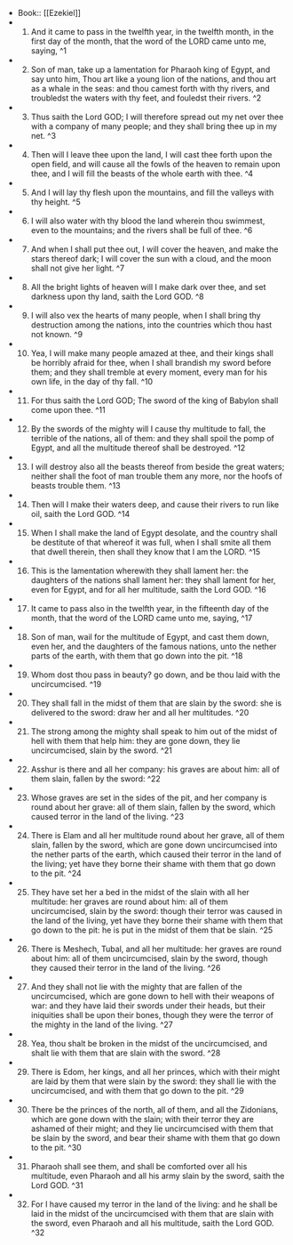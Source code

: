 - Book:: [[Ezekiel]]
- 1. And it came to pass in the twelfth year, in the twelfth month, in the first day of the month, that the word of the LORD came unto me, saying, ^1
- 2. Son of man, take up a lamentation for Pharaoh king of Egypt, and say unto him, Thou art like a young lion of the nations, and thou art as a whale in the seas: and thou camest forth with thy rivers, and troubledst the waters with thy feet, and fouledst their rivers. ^2
- 3. Thus saith the Lord GOD; I will therefore spread out my net over thee with a company of many people; and they shall bring thee up in my net. ^3
- 4. Then will I leave thee upon the land, I will cast thee forth upon the open field, and will cause all the fowls of the heaven to remain upon thee, and I will fill the beasts of the whole earth with thee. ^4
- 5. And I will lay thy flesh upon the mountains, and fill the valleys with thy height. ^5
- 6. I will also water with thy blood the land wherein thou swimmest, even to the mountains; and the rivers shall be full of thee. ^6
- 7. And when I shall put thee out, I will cover the heaven, and make the stars thereof dark; I will cover the sun with a cloud, and the moon shall not give her light. ^7
- 8. All the bright lights of heaven will I make dark over thee, and set darkness upon thy land, saith the Lord GOD. ^8
- 9. I will also vex the hearts of many people, when I shall bring thy destruction among the nations, into the countries which thou hast not known. ^9
- 10. Yea, I will make many people amazed at thee, and their kings shall be horribly afraid for thee, when I shall brandish my sword before them; and they shall tremble at every moment, every man for his own life, in the day of thy fall. ^10
- 11. For thus saith the Lord GOD; The sword of the king of Babylon shall come upon thee. ^11
- 12. By the swords of the mighty will I cause thy multitude to fall, the terrible of the nations, all of them: and they shall spoil the pomp of Egypt, and all the multitude thereof shall be destroyed. ^12
- 13. I will destroy also all the beasts thereof from beside the great waters; neither shall the foot of man trouble them any more, nor the hoofs of beasts trouble them. ^13
- 14. Then will I make their waters deep, and cause their rivers to run like oil, saith the Lord GOD. ^14
- 15. When I shall make the land of Egypt desolate, and the country shall be destitute of that whereof it was full, when I shall smite all them that dwell therein, then shall they know that I am the LORD. ^15
- 16. This is the lamentation wherewith they shall lament her: the daughters of the nations shall lament her: they shall lament for her, even for Egypt, and for all her multitude, saith the Lord GOD. ^16
- 17. It came to pass also in the twelfth year, in the fifteenth day of the month, that the word of the LORD came unto me, saying, ^17
- 18. Son of man, wail for the multitude of Egypt, and cast them down, even her, and the daughters of the famous nations, unto the nether parts of the earth, with them that go down into the pit. ^18
- 19. Whom dost thou pass in beauty? go down, and be thou laid with the uncircumcised. ^19
- 20. They shall fall in the midst of them that are slain by the sword: she is delivered to the sword: draw her and all her multitudes. ^20
- 21. The strong among the mighty shall speak to him out of the midst of hell with them that help him: they are gone down, they lie uncircumcised, slain by the sword. ^21
- 22. Asshur is there and all her company: his graves are about him: all of them slain, fallen by the sword: ^22
- 23. Whose graves are set in the sides of the pit, and her company is round about her grave: all of them slain, fallen by the sword, which caused terror in the land of the living. ^23
- 24. There is Elam and all her multitude round about her grave, all of them slain, fallen by the sword, which are gone down uncircumcised into the nether parts of the earth, which caused their terror in the land of the living; yet have they borne their shame with them that go down to the pit. ^24
- 25. They have set her a bed in the midst of the slain with all her multitude: her graves are round about him: all of them uncircumcised, slain by the sword: though their terror was caused in the land of the living, yet have they borne their shame with them that go down to the pit: he is put in the midst of them that be slain. ^25
- 26. There is Meshech, Tubal, and all her multitude: her graves are round about him: all of them uncircumcised, slain by the sword, though they caused their terror in the land of the living. ^26
- 27. And they shall not lie with the mighty that are fallen of the uncircumcised, which are gone down to hell with their weapons of war: and they have laid their swords under their heads, but their iniquities shall be upon their bones, though they were the terror of the mighty in the land of the living. ^27
- 28. Yea, thou shalt be broken in the midst of the uncircumcised, and shalt lie with them that are slain with the sword. ^28
- 29. There is Edom, her kings, and all her princes, which with their might are laid by them that were slain by the sword: they shall lie with the uncircumcised, and with them that go down to the pit. ^29
- 30. There be the princes of the north, all of them, and all the Zidonians, which are gone down with the slain; with their terror they are ashamed of their might; and they lie uncircumcised with them that be slain by the sword, and bear their shame with them that go down to the pit. ^30
- 31. Pharaoh shall see them, and shall be comforted over all his multitude, even Pharaoh and all his army slain by the sword, saith the Lord GOD. ^31
- 32. For I have caused my terror in the land of the living: and he shall be laid in the midst of the uncircumcised with them that are slain with the sword, even Pharaoh and all his multitude, saith the Lord GOD. ^32
